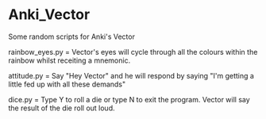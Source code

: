 # Anki_Vector
Some random scripts for Anki's Vector

rainbow_eyes.py = Vector's eyes will cycle through all the colours within the rainbow whilst receiting a mnemonic.

attitude.py = Say "Hey Vector" and he will respond by saying "I'm getting a little fed up with all these demands"

dice.py = Type Y to roll a die or type N to exit the program. Vector will say the result of the die roll out loud.
